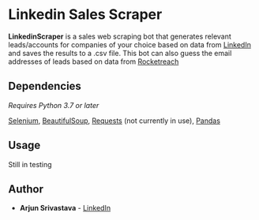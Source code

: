 # Linkedin Sales Scraper
**LinkedinScraper** is a sales web scraping bot that generates relevant leads/accounts for companies of your choice based on data from [LinkedIn](https://www.linkedin.com/feed/) and saves the results to a .csv file. This bot can also guess the email addresses of leads based on data from [Rocketreach](https://rocketreach.co/)


## Dependencies
*Requires Python 3.7 or later*

[Selenium](https://pypi.org/project/selenium/), 
[BeautifulSoup](https://pypi.org/project/beautifulsoup4/),
[Requests](https://pypi.org/project/requests/) (not currently in use),
[Pandas](https://pandas.pydata.org/)

## Usage

Still in testing


## Author

* **Arjun Srivastava** - [LinkedIn](https://www.linkedin.com/in/arjun-srivastava042701/)




